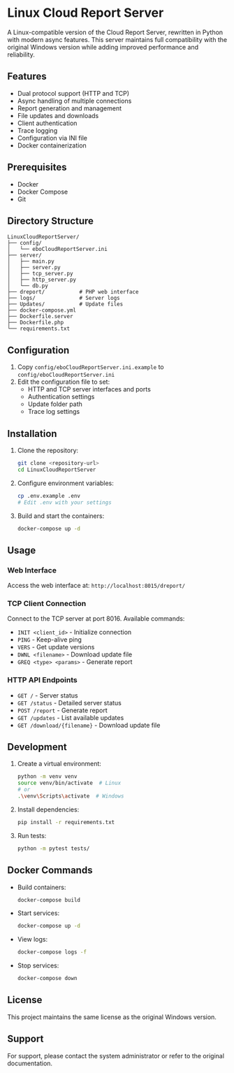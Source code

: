 # Linux Cloud Report Server

A Linux-compatible version of the Cloud Report Server, rewritten in Python with modern async features. This server maintains full compatibility with the original Windows version while adding improved performance and reliability.

## Features

- Dual protocol support (HTTP and TCP)
- Async handling of multiple connections
- Report generation and management
- File updates and downloads
- Client authentication
- Trace logging
- Configuration via INI file
- Docker containerization

## Prerequisites

- Docker
- Docker Compose
- Git

## Directory Structure

```
LinuxCloudReportServer/
├── config/
│   └── eboCloudReportServer.ini
├── server/
│   ├── main.py
│   ├── server.py
│   ├── tcp_server.py
│   ├── http_server.py
│   └── db.py
├── dreport/           # PHP web interface
├── logs/              # Server logs
├── Updates/           # Update files
├── docker-compose.yml
├── Dockerfile.server
├── Dockerfile.php
└── requirements.txt
```

## Configuration

1. Copy `config/eboCloudReportServer.ini.example` to `config/eboCloudReportServer.ini`
2. Edit the configuration file to set:
   - HTTP and TCP server interfaces and ports
   - Authentication settings
   - Update folder path
   - Trace log settings

## Installation

1. Clone the repository:
   ```bash
   git clone <repository-url>
   cd LinuxCloudReportServer
   ```

2. Configure environment variables:
   ```bash
   cp .env.example .env
   # Edit .env with your settings
   ```

3. Build and start the containers:
   ```bash
   docker-compose up -d
   ```

## Usage

### Web Interface

Access the web interface at: `http://localhost:8015/dreport/`

### TCP Client Connection

Connect to the TCP server at port 8016. Available commands:
- `INIT <client_id>` - Initialize connection
- `PING` - Keep-alive ping
- `VERS` - Get update versions
- `DWNL <filename>` - Download update file
- `GREQ <type> <params>` - Generate report

### HTTP API Endpoints

- `GET /` - Server status
- `GET /status` - Detailed server status
- `POST /report` - Generate report
- `GET /updates` - List available updates
- `GET /download/{filename}` - Download update file

## Development

1. Create a virtual environment:
   ```bash
   python -m venv venv
   source venv/bin/activate  # Linux
   # or
   .\venv\Scripts\activate  # Windows
   ```

2. Install dependencies:
   ```bash
   pip install -r requirements.txt
   ```

3. Run tests:
   ```bash
   python -m pytest tests/
   ```

## Docker Commands

- Build containers:
  ```bash
  docker-compose build
  ```

- Start services:
  ```bash
  docker-compose up -d
  ```

- View logs:
  ```bash
  docker-compose logs -f
  ```

- Stop services:
  ```bash
  docker-compose down
  ```

## License

This project maintains the same license as the original Windows version.

## Support

For support, please contact the system administrator or refer to the original documentation. 